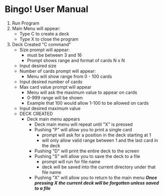 # Bingo! User Manual  	         	  

1. Run Program
2. Main Menu will appear:
	*	Type C to create a deck
	*	Type X to close the program
3. Deck Created "C command"
	*	Size prompt will appear:
		*	must be between 3 and 16
		*	Prompt shows range and format of cards N x N
	*	Input desired size
	*	Number of cards prompt will appear:
		*	Menu will show range from 0 - 100 cards
	*	Input desired number of cards
	*	Max card value prompt will appear
		*	Menu will ask the maximum value to appear on cards
		*	0-999 range will be shown
		*	Example that 100 would allow 1-100 to be allowed on cards
	*	Input desired maximum value
	*	DECK CREATED
		*	Deck main menu appears
			*	Deck main menu will repeat until "X" is pressed
			*	Pushing "P" will allow you to print a single card
				*	prompt will ask for a position in the deck starting at 1
				*	will only allow valid range between 1 and the last card in the deck
			*	Pushing "D" will print the entire deck to the screen
			*	Pushing "S" will allow you to save the deck to a file
				*	prompt will run for file name
				*	deck will be saved into the current directory under that file name
			*	Pushing "X" will allow you to return to the main menu
			***Once pressing X the current deck will be forgotten unless saved to a file***
